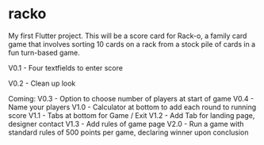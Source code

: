 # racko

My first Flutter project.  This will be a score card for Rack-o, a family card game that involves sorting 10 cards on a rack from a stock pile of cards in a fun turn-based game.

V0.1 - Four textfields to enter score

V0.2 - Clean up look

Coming:
V0.3 - Option to choose number of players at start of game
V0.4 - Name your players
V1.0 - Calculator at bottom to add each round to running score
V1.1 - Tabs at bottom for Game / Exit
V1.2 - Add Tab for landing page, designer contact
V1.3 - Add rules of game page
V2.0 - Run a game with standard rules of 500 points per game, declaring winner upon conclusion 

